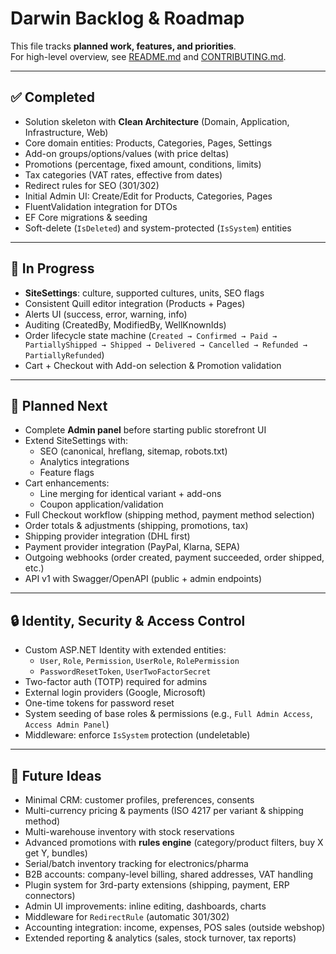 ﻿# Darwin Backlog & Roadmap

This file tracks **planned work, features, and priorities**.  
For high-level overview, see [README.md](README.md) and [CONTRIBUTING.md](CONTRIBUTING.md).  

---

## ✅ Completed
- Solution skeleton with **Clean Architecture** (Domain, Application, Infrastructure, Web)  
- Core domain entities: Products, Categories, Pages, Settings  
- Add-on groups/options/values (with price deltas)  
- Promotions (percentage, fixed amount, conditions, limits)  
- Tax categories (VAT rates, effective from dates)  
- Redirect rules for SEO (301/302)  
- Initial Admin UI: Create/Edit for Products, Categories, Pages  
- FluentValidation integration for DTOs  
- EF Core migrations & seeding  
- Soft-delete (`IsDeleted`) and system-protected (`IsSystem`) entities  

---

## 🚧 In Progress
- **SiteSettings**: culture, supported cultures, units, SEO flags  
- Consistent Quill editor integration (Products + Pages)  
- Alerts UI (success, error, warning, info)  
- Auditing (CreatedBy, ModifiedBy, WellKnownIds)  
- Order lifecycle state machine (`Created → Confirmed → Paid → PartiallyShipped → Shipped → Delivered → Cancelled → Refunded → PartiallyRefunded`)  
- Cart + Checkout with Add-on selection & Promotion validation  

---

## 📝 Planned Next
- Complete **Admin panel** before starting public storefront UI  
- Extend SiteSettings with:  
  - SEO (canonical, hreflang, sitemap, robots.txt)  
  - Analytics integrations  
  - Feature flags  
- Cart enhancements:  
  - Line merging for identical variant + add-ons  
  - Coupon application/validation  
- Full Checkout workflow (shipping method, payment method selection)  
- Order totals & adjustments (shipping, promotions, tax)  
- Shipping provider integration (DHL first)  
- Payment provider integration (PayPal, Klarna, SEPA)  
- Outgoing webhooks (order created, payment succeeded, order shipped, etc.)  
- API v1 with Swagger/OpenAPI (public + admin endpoints)  

---

## 🔒 Identity, Security & Access Control
- Custom ASP.NET Identity with extended entities:  
  - `User`, `Role`, `Permission`, `UserRole`, `RolePermission`  
  - `PasswordResetToken`, `UserTwoFactorSecret`  
- Two-factor auth (TOTP) required for admins  
- External login providers (Google, Microsoft)  
- One-time tokens for password reset  
- System seeding of base roles & permissions (e.g., `Full Admin Access`, `Access Admin Panel`)  
- Middleware: enforce `IsSystem` protection (undeletable)  

---

## 🔮 Future Ideas
- Minimal CRM: customer profiles, preferences, consents  
- Multi-currency pricing & payments (ISO 4217 per variant & shipping method)  
- Multi-warehouse inventory with stock reservations  
- Advanced promotions with **rules engine** (category/product filters, buy X get Y, bundles)  
- Serial/batch inventory tracking for electronics/pharma  
- B2B accounts: company-level billing, shared addresses, VAT handling  
- Plugin system for 3rd-party extensions (shipping, payment, ERP connectors)  
- Admin UI improvements: inline editing, dashboards, charts  
- Middleware for `RedirectRule` (automatic 301/302)  
- Accounting integration: income, expenses, POS sales (outside webshop)  
- Extended reporting & analytics (sales, stock turnover, tax reports)  
